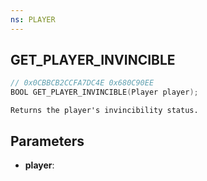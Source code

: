 ```yaml
---
ns: PLAYER
---
```

## GET_PLAYER_INVINCIBLE

```c
// 0x0CBBCB2CCFA7DC4E 0x680C90EE
BOOL GET_PLAYER_INVINCIBLE(Player player);
```

```
Returns the player's invincibility status.
```

## Parameters
* **player**:
